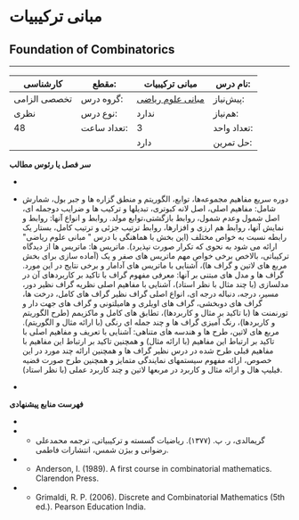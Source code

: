 # مبانی ترکیبیات
## Foundation of Combinatorics
_______________________________________________________________________________
| کارشناسی     | مقطع:       | مبانی ترکیبیات                                           | نام درس:    |
| ------------ | ----------- | -------------------------------------------------------- | ----------- |
| تخصصی الزامی | گروه درس:   | [مبانی علوم ریاضی](../base/Foundation-of-Mathematics.md) | پیش‌نیاز:   |
| نظری         | نوع درس:    | ندارد                                                    | هم‌نیاز:    |
| 48           | تعداد ساعت: | 3                                                        | تعداد واحد: |
|              |             |  دارد                                                    | حل تمرین:   |

**سر فصل یا رئوس مطالب**

-

- دوره سریع مفاهیم مجموعه‌ها، توابع، الگوریتم و منطق گزاره ها و جبر بول، شمارش شامل: مفاهیم اصلی، اصل لانه کبوتری، تبدیلها و ترکیب ها و ضرایب دوجمله ای، اصل شمول وعدم شمول، روابط بازگشتی،توابع مولد. روابط و انواع آنها: روابط و نمایش آنها، روابط هم ارزی و افزارها، روابط ترتیب جزئی و ترتیب کامل، بستار یک رابطه نسبت به خواص مختلف (این بخش با هماهنگی با درس " مبانی علوم ریاضی" ارائه می شود به نحوی که تکرار صورت نپذیرد). ماتریس ها: ماتریس ها از دیدگاه ترکیباتی، بالاخص برخی خواص مهم ماتریس های صفر و یک (آماده سازی برای بخش مربع های لاتین و گراف ها)، آشنایی با ماتریس های آدامار و برخی نتایج در این مورد. گراف ها و مدل های مبتنی بر آنها: معرفی مفهوم گراف با تاکید بر کاربردهای آن در مدلسازی (با چند مثال با نظر استاد)، آشنایی با مفاهیم اصلی نظریه گراف نظیر دور، مسیر، درجه، دنباله درجه ای، انواع اصلی گراف نظیر گراف های کامل، درخت ها، گراف های دوبخشی، گراف های اویلری و هامیلتونی و گراف های جهت دار و تورنمنت ها (با تاکید بر مثال و کاربردها)، تطابق های کامل و ماکزیمم (طرح الگوریتم و کاربردها)، رنگ آمیزی گراف ها و چند جمله ای رنگی (با ارائه مثال و الگوریتم). مربع های لاتین، طرح ها و هندسه های متناهی: آشنایی با تعریف و مفاهیم اصلی با تاکید بر ارتباط این مفاهیم (با ارائه مثال) و همچنین تاکید بر ارتباط این مفاهیم با مفاهیم قبلی طرح شده در درس نظیر گراف ها و همچنین ارائه چند مورد در این خصوص، ارائه مفهوم سیستمهای نمایندگی متمایز  و همچنین طرح صورت قضیه فیلیپ هال و ارائه مثال و کاربرد در مربعها لاتین و چند کاربرد عملی (با نظر استاد).

-

**فهرست منابع پیشنهادی**

-

- - گریمالدی، ر. پ. (۱۳۷۷). ریاضیات گسسته و ترکیبیاتی، ترجمه محمدعلی رضوانی و بیژن شمس، انتشارات فاطمی.

- - Anderson, I. (1989). A first course in combinatorial mathematics. Clarendon Press.

- - Grimaldi, R. P. (2006). Discrete and Combinatorial Mathematics (5th ed.). Pearson Education India.
